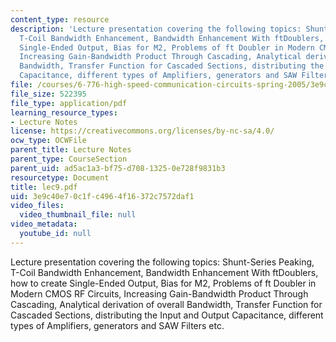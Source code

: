 ```yaml
---
content_type: resource
description: 'Lecture presentation covering the following topics: Shunt-Series Peaking,
  T-Coil Bandwidth Enhancement, Bandwidth Enhancement With ftDoublers, how to create
  Single-Ended Output, Bias for M2, Problems of ft Doubler in Modern CMOS RF Circuits,
  Increasing Gain-Bandwidth Product Through Cascading, Analytical derivation of overall
  Bandwidth, Transfer Function for Cascaded Sections, distributing the Input and Output
  Capacitance, different types of Amplifiers, generators and SAW Filters etc.'
file: /courses/6-776-high-speed-communication-circuits-spring-2005/3e9c40e70c1fc4964f16372c7572daf1_lec9.pdf
file_size: 522395
file_type: application/pdf
learning_resource_types:
- Lecture Notes
license: https://creativecommons.org/licenses/by-nc-sa/4.0/
ocw_type: OCWFile
parent_title: Lecture Notes
parent_type: CourseSection
parent_uid: ad5ac1a3-bf75-d708-1325-0e728f9831b3
resourcetype: Document
title: lec9.pdf
uid: 3e9c40e7-0c1f-c496-4f16-372c7572daf1
video_files:
  video_thumbnail_file: null
video_metadata:
  youtube_id: null
---
```

Lecture presentation covering the following topics: Shunt-Series Peaking, T-Coil Bandwidth Enhancement, Bandwidth Enhancement With ftDoublers, how to create Single-Ended Output, Bias for M2, Problems of ft Doubler in Modern CMOS RF Circuits, Increasing Gain-Bandwidth Product Through Cascading, Analytical derivation of overall Bandwidth, Transfer Function for Cascaded Sections, distributing the Input and Output Capacitance, different types of Amplifiers, generators and SAW Filters etc.